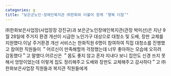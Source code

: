 ```yaml
---
categories: g
title: "보은군노인·장애인복지관 ㈜한화와 더불어 함께 ‘행복 더함’"
---
```

㈜한화보은사업장(사업장장 강진규)과 보은군노인장애인복지관(관장 박미선)은 지난 9월 28일에 주거지 환경 개선이 시급한 노인가구 대상으로 대청소 및 도배, 장판 교체를 지원했다.이날 주거환경 개선 서비스는 한화직원 6명이 참여하여 직접 대청소를 진행했고 참여한 직원들이 ＂어르신이 만족해할까 걱정했는데 너무 좋아하는 모습에 오히려 감동했다＂고 말했다.어르신은 ＂몸도 좋지 않고 혼자 지내다 보니 집안도 신경 쓰지 못해서 엉망이었는데 이렇게 집도 정리해주고 도배와 장판도 교체해주고 감사하다＂고 ㈜한화보은사업장 직원들과 복지관 직원들에게